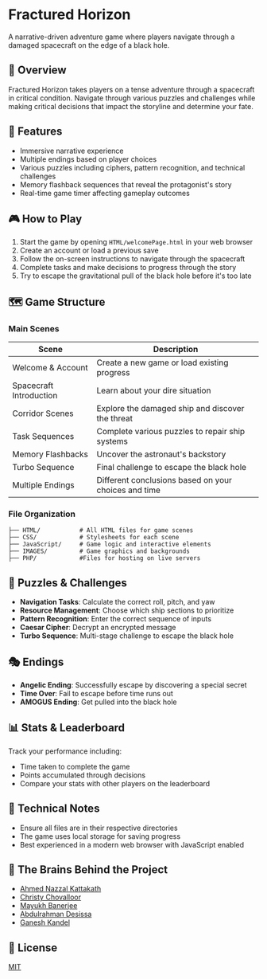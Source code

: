 # Fractured Horizon

A narrative-driven adventure game where players navigate through a damaged spacecraft on the edge of a black hole.

## 📖 Overview

Fractured Horizon takes players on a tense adventure through a spacecraft in critical condition. Navigate through various puzzles and challenges while making critical decisions that impact the storyline and determine your fate.

## 🚀 Features

- Immersive narrative experience
- Multiple endings based on player choices
- Various puzzles including ciphers, pattern recognition, and technical challenges
- Memory flashback sequences that reveal the protagonist's story
- Real-time game timer affecting gameplay outcomes

## 🎮 How to Play

1. Start the game by opening `HTML/welcomePage.html` in your web browser
2. Create an account or load a previous save
3. Follow the on-screen instructions to navigate through the spacecraft
4. Complete tasks and make decisions to progress through the story
5. Try to escape the gravitational pull of the black hole before it's too late

## 🗺️ Game Structure

### Main Scenes

| Scene | Description |
|-------|-------------|
| Welcome & Account | Create a new game or load existing progress |
| Spacecraft Introduction | Learn about your dire situation |
| Corridor Scenes | Explore the damaged ship and discover the threat |
| Task Sequences | Complete various puzzles to repair ship systems |
| Memory Flashbacks | Uncover the astronaut's backstory |
| Turbo Sequence | Final challenge to escape the black hole |
| Multiple Endings | Different conclusions based on your choices and time |

### File Organization

```
├── HTML/           # All HTML files for game scenes
├── CSS/            # Stylesheets for each scene
├── JavaScript/     # Game logic and interactive elements
├── IMAGES/         # Game graphics and backgrounds
├── PHP/            #Files for hosting on live servers

```

## 🧩 Puzzles & Challenges

- **Navigation Tasks**: Calculate the correct roll, pitch, and yaw
- **Resource Management**: Choose which ship sections to prioritize
- **Pattern Recognition**: Enter the correct sequence of inputs
- **Caesar Cipher**: Decrypt an encrypted message
- **Turbo Sequence**: Multi-stage challenge to escape the black hole

## 🎭 Endings

- **Angelic Ending**: Successfully escape by discovering a special secret
- **Time Over**: Fail to escape before time runs out
- **AMOGUS Ending**: Get pulled into the black hole

## 📊 Stats & Leaderboard

Track your performance including:
- Time taken to complete the game
- Points accumulated through decisions
- Compare your stats with other players on the leaderboard

## 🔧 Technical Notes

- Ensure all files are in their respective directories
- The game uses local storage for saving progress
- Best experienced in a modern web browser with JavaScript enabled

## 🧠 The Brains Behind the Project
- [Ahmed Nazzal Kattakath](https://github.com/Nazzal-hmm)
- [Christy Chovalloor](https://github.com/Chracker24)
- [Mayukh Banerjee](https://github.com/Mayx23456)
- [Abdulrahman Desissa](https://github.com/Abdul-des)
- [Ganesh Kandel](https://github.com/ganesh5176)

## 📜 License

[MIT](https://choosealicense.com/licenses/mit/)
